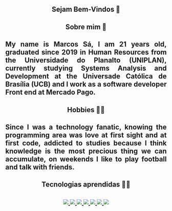 <h2 align="center">Sejam Bem-Vindos 👋 <h2/>
  
<h2 align="center">Sobre mim 🧒<h2/>
<p align="justify">
    My name is Marcos Sá, I am 21 years old, graduated since 2019 in Human Resources from the Universidade do Planalto (UNIPLAN), currently studying Systems Analysis and Development at the Universade Católica de Brasília (UCB) and I work as a software developer Front end at Mercado Pago.
<p/>
   
<h2 align="center">Hobbies 🧑‍💻 <h2/>
<p align="justify">
   Since I was a technology fanatic, knowing the programming area was love at first sight and at first code, addicted to studies because I think knowledge is the most precious thing we can accumulate, on weekends I like to play football and talk with friends.
<p>
  
<h2 align="center">Tecnologias aprendidas 👩‍💻<h2/>
  
<p align="center">
<a href="https://www.w3.org/html/" target="_blank"> <img src="https://img.icons8.com/color/48/000000/html-5.png"/> </a> 
<a href="https://www.w3schools.com/css/" target="_blank"> <img src="https://img.icons8.com/color/48/000000/css3.png"/> </a>
<a href="https://reactjs.org/" target="_blank"> <img src="https://img.icons8.com/color/48/000000/sass.png"/> </a>
<a href="https://reactjs.org/" target="_blank"> <img src="https://img.icons8.com/color/48/000000/bootstrap.png"/> </a>
<a href="https://git-scm.com/" target="_blank"> <img src="https://img.icons8.com/color/48/000000/git.png"/> </a>  
 <a href="https://reactjs.org/" target="_blank"> <img src="https://img.icons8.com/color/48/000000/react-native.png"/> </a>  
 <a href="https://reactjs.org/" target="_blank"> <img src="https://img.icons8.com/color/48/000000/java.png"/> </a>
 <p/>
  
